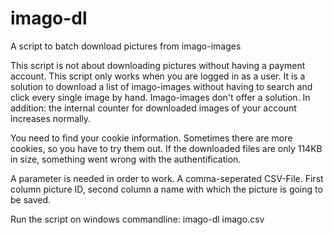 # imago-dl
A script to batch download pictures from imago-images

This script is not about downloading pictures without having a payment account. This script only works when you are logged in as a user.
It is a solution to download a list of imago-images without having to search and click every single image by hand. Imago-images don't offer a solution.
In addition: the internal counter for downloaded images of your account increases normally. 

You need to find your cookie information. Sometimes there are more cookies, so you have to try them out.
If the downloaded files are only 114KB in size, something went wrong with the authentification.

A parameter is needed in order to work. A comma-seperated CSV-File. First column picture ID, second column a name with which the picture is going to be saved. 

Run the script on windows commandline: imago-dl imago.csv
